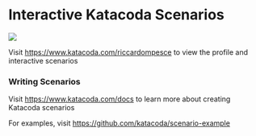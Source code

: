 # Interactive Katacoda Scenarios

[![](http://shields.katacoda.com/katacoda/riccardompesce/count.svg)](https://www.katacoda.com/riccardompesce "Get your profile on Katacoda.com")

Visit https://www.katacoda.com/riccardompesce to view the profile and interactive scenarios

### Writing Scenarios
Visit https://www.katacoda.com/docs to learn more about creating Katacoda scenarios

For examples, visit https://github.com/katacoda/scenario-example
